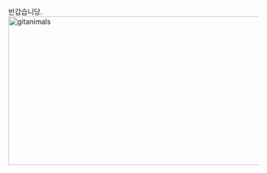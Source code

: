 반갑습니당.
<a href="https://www.gitanimals.org/">
      <img
        src="https://render.gitanimals.org/guilds/752853645629701768/draw"
        width="600"
        height="300"
        alt="gitanimals"
      />
    </a>

